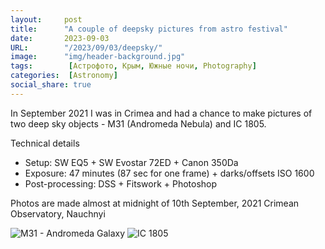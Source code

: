 ```yaml
---
layout:     post 
title:      "A couple of deepsky pictures from astro festival"
date:       2023-09-03
URL:        "/2023/09/03/deepsky/"
image:      "img/header-background.jpg"
tags:        [Астрофото, Крым, Южные ночи, Photography]
categories:  [Astronomy]
social_share: true
---
```


In September 2021 I was in Crimea and had a chance to make pictures of two 
deep sky objects - M31 (Andromeda Nebula) and IC 1805.

Technical details

 - Setup: SW EQ5 + SW Evostar 72ED + Canon 350Da
 - Exposure: 47 minutes (87 sec for one frame) + darks/offsets ISO 1600
 - Post-processing: DSS + Fitswork + Photoshop

Photos are made almost at midnight of 10th September, 2021
Crimean Observatory, Nauchnyi

![M31 - Andromeda Galaxy](/img/2023/2023-09-03-astro/20210909_andromeda.jpg)
![IC 1805](/img/2023/2023-09-03-astro/20210909_heart.jpg)